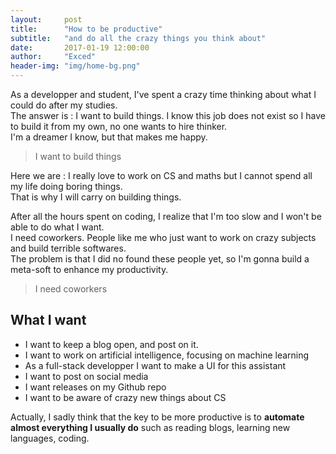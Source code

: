 ```yaml
---
layout:     post
title:      "How to be productive"
subtitle:   "and do all the crazy things you think about"
date:       2017-01-19 12:00:00
author:     "Exced"
header-img: "img/home-bg.png"
---
```


<p>
As a developper and student, I've spent a crazy time thinking about what I could do after my studies.
<br> The answer is : I want to build things. I know this job does not exist so I have to build it from my own, no one wants to hire thinker.
<br> I'm a dreamer I know, but that makes me happy. 
</p>

<div class="quote">
    <blockquote>I want to build things</blockquote>
</div>

<p>
Here we are : I really love to work on CS and maths but I cannot spend all my life doing boring things.
<br> That is why I will carry on building things.
</p>

<p>
After all the hours spent on coding, I realize that I'm too slow and I won't be able to do what I want.
<br> I need coworkers. People like me who just want to work on crazy subjects and build terrible softwares.
<br> The problem is that I did no found these people yet, so I'm gonna build a meta-soft to enhance my productivity.
</p>

<div class="quote">
    <blockquote>I need coworkers</blockquote>
</div>

<h2 class="section-heading">What I want</h2>

<p>
<ul>
<li>I want to keep a blog open, and post on it.</li>
<li>I want to work on artificial intelligence, focusing on machine learning</li>
<li>As a full-stack developper I want to make a UI for this assistant</li>
<li>I want to post on social media</li>
<li>I want releases on my Github repo</li>
<li>I want to be aware of crazy new things about CS</li>
</ul>
</p>

<p>
Actually, I sadly think that the key to be more productive is to <b>automate almost everything
 I usually do</b> such as reading blogs, learning new languages, coding.
</p>